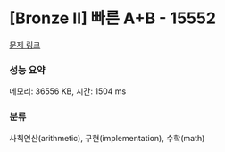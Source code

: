 # [Bronze II] 빠른 A+B - 15552 

[문제 링크](https://www.acmicpc.net/problem/15552) 

### 성능 요약

메모리: 36556 KB, 시간: 1504 ms

### 분류

사칙연산(arithmetic), 구현(implementation), 수학(math)

